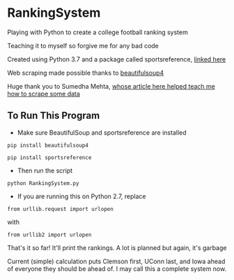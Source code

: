 # RankingSystem
Playing with Python to create a college football ranking system

Teaching it to myself so forgive me for any bad code

Created using Python 3.7 and a package called sportsreference, [linked here](https://sportsreference.readthedocs.io/en/latest/index.html)

Web scraping made possible thanks to [beautifulsoup4](https://pypi.org/project/beautifulsoup4/)

Huge thank you to Sumedha Mehta, [whose article here helped teach me how to scrape some data](https://medium.com/@smehta/scrape-and-create-your-own-beautiful-dataset-from-sports-reference-com-using-beautifulsoup-python-c26d6920684e)

## To Run This Program
- Make sure BeautifulSoup and sportsreference are installed

`pip install beautifulsoup4`

`pip install sportsreference`

- Then run the script

`python RankingSystem.py`

- If you are running this on Python 2.7, replace 

`from urllib.request import urlopen` 

with 

`from urllib2 import urlopen`

That's it so far! It'll print the rankings. A lot is planned but again, it's garbage

Current (simple) calculation puts Clemson first, UConn last, and Iowa ahead of everyone they should be ahead of. I may call this a complete system now.
